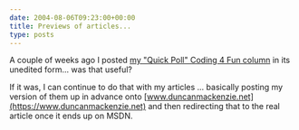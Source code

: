 ```yaml
---
date: 2004-08-06T09:23:00+00:00
title: Previews of articles...
type: posts
---
```

A couple of weeks ago I posted [my "Quick Poll" Coding 4 Fun column](https://msdn.microsoft.com/vbasic/default.aspx?pull=/library/en-us/dncodefun/html/code4fun08032004.asp) in its unedited form... was that useful?

If it was, I can continue to do that with my articles ... basically posting my version of them up in advance onto [www.duncanmackenzie.net](https://www.duncanmackenzie.net) and then redirecting that to the real article once it ends up on MSDN.
